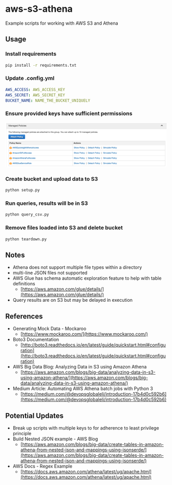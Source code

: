 # aws-s3-athena

Example scripts for working with AWS S3 and Athena

## Usage

### Install requirements

```bash
pip install -r requirements.txt
```

### Update .config.yml

```yaml
AWS_ACCESS: AWS_ACCESS_KEY
AWS_SECRET: AWS_SECRET_KEY
BUCKET_NAME: NAME_THE_BUCKET_UNIQUELY
```

### Ensure provided keys have sufficient permissions

![AWS Permissions For Scripts](./img/permissions.png "Permissions for scripts")

### Create bucket and upload data to S3

```bash
python setup.py
```

### Run queries, results will be in S3

```bash
python query_csv.py
```

### Remove files loaded into S3 and delete bucket

```bash
python teardown.py
```

## Notes

- Athena does not support multiple file types within a directory
- multi-line JSON files not supported
- AWS Glue has schema automatic exploration feature to help with table definitions
  - [https://aws.amazon.com/glue/details/](https://aws.amazon.com/glue/details/)
- Query results are on S3 but may be delayed in execution

## References

- Generating Mock Data - Mockaroo
  - [https://www.mockaroo.com/](https://www.mockaroo.com/)
- Boto3 Documentation
  - [http://boto3.readthedocs.io/en/latest/guide/quickstart.html#configuration](http://boto3.readthedocs.io/en/latest/guide/quickstart.html#configuration)
- AWS Big Data Blog: Analyzing Data in S3 using Amazon Athena
  - [https://aws.amazon.com/blogs/big-data/analyzing-data-in-s3-using-amazon-athena/](https://aws.amazon.com/blogs/big-data/analyzing-data-in-s3-using-amazon-athena/)
- Medium Article: Automating AWS Athena batch jobs with Python 3
  - [https://medium.com/@devopsglobaleli/introduction-17b4d0c592b6](https://medium.com/@devopsglobaleli/introduction-17b4d0c592b6)

## Potential Updates

- Break up scripts with multiple keys to for adherence to least privilege principle
- Build Nested JSON example - AWS Blog
  - [https://aws.amazon.com/blogs/big-data/create-tables-in-amazon-athena-from-nested-json-and-mappings-using-jsonserde/](https://aws.amazon.com/blogs/big-data/create-tables-in-amazon-athena-from-nested-json-and-mappings-using-jsonserde/)
- AWS Docs - Regex Example
  - [https://docs.aws.amazon.com/athena/latest/ug/apache.html](https://docs.aws.amazon.com/athena/latest/ug/apache.html)
